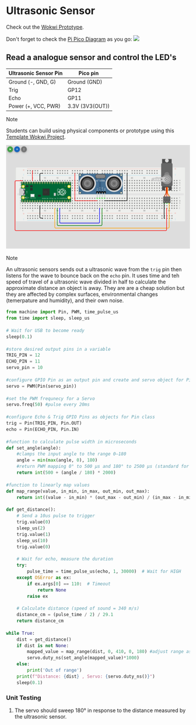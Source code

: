 # Ultrasonic Sensor

Check out the [Wokwi Prototype](https://wokwi.com/projects/431264773537206273).

Don't forget to check the [Pi Pico Diagram](../Raspberry-Pi-Pico-pinout-diagram.svg) as you go:
![](../Raspberry-Pi-Pico-pinout-diagram.svg)

## Read a analogue sensor and control the LED's

| Ultrasonic Sensor Pin | Pico pin        |
| --------------------- | --------------- |
| Ground (-, GND, G)    | Ground (GND)    |
| Trig                  | GP12            |
| Echo                  | GP11            |
| Power (+, VCC, PWR)   | 3.3V (3V3(OUT)) |

> [!Note]
> Students can build using physical components or prototype using this [Template Wokwi Project](https://wokwi.com/projects/433242006092880897).

![](images/ultrasonic_sensor.png)

> [!Note]
> An ultrasonic sensors sends out a ultrasonic wave from the `trig` pin then listens for the wave to bounce back on the `echo` pin. It uses time and teh speed of travel of a ultrasonic wave divided in half to calculate the approximate distance an object is away. They are are a cheap solution but they are affected by complex surfaces, environmental changes (temerpature and humidity), and their own noise.

```python
from machine import Pin, PWM, time_pulse_us
from time import sleep, sleep_us

# Wait for USB to become ready
sleep(0.1)

#store desired output pins in a variable
TRIG_PIN = 12
ECHO_PIN = 11
servo_pin = 10

#configure GPIO Pin as an output pin and create and servo object for Pin class
servo = PWM(Pin(servo_pin))

#set the PWM frequnecy for a Servo
servo.freq(50) #pulse every 20ms

#configure Echo & Trig GPIO Pins as objects for Pin class
trig = Pin(TRIG_PIN, Pin.OUT)
echo = Pin(ECHO_PIN, Pin.IN)

#function to calculate pulse width in microseconds
def set_angle(angle):
    #clamps the input angle to the range 0–180
    angle = min(max(angle, 0), 180)
    #return PWM mapping 0° to 500 µs and 180° to 2500 µs (standard for many servos).
    return int(500 + (angle / 180) * 2000)

#function to linearly map values
def map_range(value, in_min, in_max, out_min, out_max):
    return int((value - in_min) * (out_max - out_min) / (in_max - in_min) + out_min)

def get_distance():
    # Send a 10us pulse to trigger
    trig.value(0)
    sleep_us(2)
    trig.value(1)
    sleep_us(10)
    trig.value(0)

    # Wait for echo, measure the duration
    try:
        pulse_time = time_pulse_us(echo, 1, 30000)  # Wait for HIGH
    except OSError as ex:
        if ex.args[0] == 110:  # Timeout
            return None
        raise ex

    # Calculate distance (speed of sound = 340 m/s)
    distance_cm = (pulse_time / 2) / 29.1
    return distance_cm

while True:
    dist = get_distance()
    if dist is not None:
        mapped_value = map_range(dist, 0, 410, 0, 180) #adjust range as needed
        servo.duty_ns(set_angle(mapped_value)*1000)
    else:
        print('Out of range')
    print(f"Distance: {dist} , Servo: {servo.duty_ns()}")
    sleep(0.1)
```

### Unit Testing

1. The servo should sweep 180° in response to the distance measured by the ultrasonic sensor.

